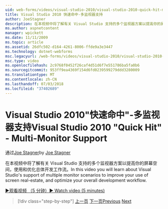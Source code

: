 ```yaml
---
uid: web-forms/videos/visual-studio-2010/visual-studio-2010-quick-hit-multi-monitor-support
title: Visual Studio 2010 快速命中-多监视器支持
author: JoeStagner
description: 在本视频中将了解有关 Visual Studio 支持的多个监视器方案以提高你的屏幕空间，使用和优化整体...
ms.author: aspnetcontent
manager: wpickett
ms.date: 11/11/2009
ms.topic: article
ms.assetid: 26dfc502-d164-4261-8006-ffde9a3e3447
ms.technology: dotnet-webforms
msc.legacyurl: /web-forms/videos/visual-studio-2010/visual-studio-2010-quick-hit-multi-monitor-support
msc.type: video
ms.openlocfilehash: 2c9768f0452f26caf4d51d6f7e551786ba5fa0b6
ms.sourcegitcommit: 953ff9ea4369f154d6fd0239599279ddd3280009
ms.translationtype: MT
ms.contentlocale: zh-CN
ms.lasthandoff: 07/03/2018
ms.locfileid: "37402689"
---
```

<a name="visual-studio-2010-quick-hit---multi-monitor-support"></a><span data-ttu-id="90df6-103">Visual Studio 2010"快速命中"-多监视器支持</span><span class="sxs-lookup"><span data-stu-id="90df6-103">Visual Studio 2010 "Quick Hit" - Multi-Monitor Support</span></span>
====================
<span data-ttu-id="90df6-104">通过[Joe Stagner](https://github.com/JoeStagner)</span><span class="sxs-lookup"><span data-stu-id="90df6-104">by [Joe Stagner](https://github.com/JoeStagner)</span></span>

<span data-ttu-id="90df6-105">在本视频中将了解有关 Visual Studio 支持的多个监视器方案以提高你的屏幕空间，使用和优化总体开发工作流。</span><span class="sxs-lookup"><span data-stu-id="90df6-105">In this video you will learn about Visual Studio's support of multiple monitor scenarios to improve your use of screen real-estate, and optimize your overall development workflow.</span></span> 

[<span data-ttu-id="90df6-106">&#9654;观看视频 （5 分钟）</span><span class="sxs-lookup"><span data-stu-id="90df6-106">&#9654; Watch video (5 minutes)</span></span>](https://channel9.msdn.com/Blogs/ASP-NET-Site-Videos/visual-studio-2010-quick-hit-multi-monitor-support)

> [!div class="step-by-step"]
> <span data-ttu-id="90df6-107">[上一页](visual-studio-2010-quick-hit-intellisense-smart-lists.md)
> [下一页](visual-studio-2010-quick-hit-new-web-project-template.md)</span><span class="sxs-lookup"><span data-stu-id="90df6-107">[Previous](visual-studio-2010-quick-hit-intellisense-smart-lists.md)
[Next](visual-studio-2010-quick-hit-new-web-project-template.md)</span></span>
